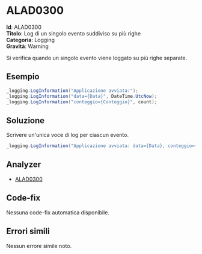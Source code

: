 <!--
SPDX-FileCopyrightText: 2022 ALAD SRL <info@alad.cloud>

SPDX-License-Identifier: MIT
-->

# ALAD0300

**Id**: ALAD0300\
**Titolo**: Log di un singolo evento suddiviso su più righe\
**Categoria**: Logging\
**Gravità**: Warning

Si verifica quando un singolo evento viene loggato su più righe separate.


## Esempio

```csharp
_logging.LogInformation("Applicazione avviata:");
_logging.LogInformation("data={Data}", DateTime.UtcNow);
_logging.LogInformation("conteggio={Conteggio}", count);
```


## Soluzione

Scrivere un'unica voce di log per ciascun evento.

```csharp
_logging.LogInformation("Applicazione avviata: data={Data}, conteggio={Conteggio}", DateTime.UtcNow, count);
```


## Analyzer

* [ALAD0300](../../src/Alad.CodeAnalyzer/Logging/FragmentedLogAnalyzer.cs)


## Code-fix

Nessuna code-fix automatica disponibile.


## Errori simili

Nessun errore simile noto.
